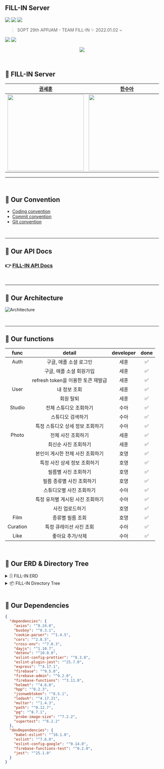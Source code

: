 <!-- @format -->

## FILL-IN Server

<p>
<img src="https://img.shields.io/github/languages/top/TeamFILL-IN/FILL-Server?color=DC4F1C&labelColor=010101">
<img src="https://img.shields.io/github/languages/code-size/TeamFILL-IN/FILL-Server?color=DC4F1C&labelColor=010101">
<img src="https://img.shields.io/github/repo-size/TeamFILL-IN/FILL-Server?color=DC4F1C&labelColor=010101">
</p>

> SOPT 29th APPJAM - TEAM FILL-IN ✨
> 2022.01.02 ~

<img src="https://user-images.githubusercontent.com/54793607/148735296-5a950533-8031-43ab-bd2b-841a3c4c6914.jpg">

<img src="https://user-images.githubusercontent.com/54793607/150477388-7589d8f1-7a20-49d8-a3e8-0cef7a0a3392.gif">

<p align="center">
<a href="https://hits.seeyoufarm.com"><img src="https://hits.seeyoufarm.com/api/count/incr/badge.svg?url=https%3A%2F%2Fgithub.com%2FTeamFILL-IN%2FFill-Server&count_bg=%23000000&title_bg=%23FFB300&icon=googlelens.svg&icon_color=%23000000&title=FILLIN&edge_flat=true"/></a>
</p>

<br>

## 🍕 FILL-IN Server

|                                            [권세훈](https://github.com/devkwonsehoon)                                            |                                             [한수아](https://github.com/sssua-0928)                                              |                                             [서호영](https://github.com/tkarndbrtk)                                              |
| :------------------------------------------------------------------------------------------------------------------------------: | :------------------------------------------------------------------------------------------------------------------------------: | :------------------------------------------------------------------------------------------------------------------------------: |
| <img src="https://user-images.githubusercontent.com/54793607/148734725-b1801e5a-e4dd-4377-9018-054ee6f49ae9.png" height="250" /> | <img src="https://user-images.githubusercontent.com/54793607/148734730-2989e023-6d4c-4972-a3d5-11cd728470e8.png" height="250" /> | <img src="https://user-images.githubusercontent.com/54793607/148734738-95e13cda-e61e-482f-8664-141e616b4519.png" height="250" /> |

<Hr>
<br>

## 🦖 Our Convention

- [Coding convention](https://www.notion.so/Coding-Convention-32799e14bed64821aefc868dae3d5c1a)
- [Commit convention](https://www.notion.so/Commit-Convention-7560cf1600634dfc927fff5ef979d636)
- [Git convention](https://www.notion.so/Git-Convention-46716db48d6e4d38a290775b72263c51)

<br>
<Hr>

## 🦖 Our API Docs

### 👉 [FILL-IN API Docs](https://66jxndoe.notion.site/FILL-IN-API-Docs-172e0ce525354888a81ff21acac6ac9e)

<br>
<Hr>

## 🦖 Our Architecture

![Architecture](https://user-images.githubusercontent.com/68213343/150557137-c10eca48-b127-4801-82d1-5427d4a64c1f.png)

<br>
<Hr>

## 🦖 Our functions

|   func   |               detail               | developer | done |
| :------: | :--------------------------------: | :-------: | :--: |
|   Auth   |       구글, 애플 소셜 로그인       |   세훈    |  ✅  |
|          |      구글, 애플 소셜 회원가입      |   세훈    |  ✅  |
|          | refresh token을 이용한 토큰 재발급 |   세훈    |  ✅  |
|   User   |            내 정보 조회            |   세훈    |  ✅  |
|          |             회원 탈퇴              |   세훈    |  ✅  |
|  Studio  |       전체 스튜디오 조회하기       |   수아    |  ✅  |
|          |         스튜디오 검색하기          |   수아    |  ✅  |
|          |  특정 스튜디오 상세 정보 조회하기  |   수아    |  ✅  |
|  Photo   |         전체 사진 조회하기         |   세훈    |  ✅  |
|          |        최신순 사진 조회하기        |   세훈    |  ✅  |
|          |  본인이 게시한 전체 사진 조회하기  |   호영    |  ✅  |
|          |    특정 사진 상세 정보 조회하기    |   호영    |  ✅  |
|          |        필름별 사진 조회하기        |   호영    |  ✅  |
|          |     필름 종류별 사진 조회하기      |   호영    |  ✅  |
|          |      스튜디오별 사진 조회하기      |   수아    |  ✅  |
|          |  특정 유저별 게시된 사진 조회하기  |   수아    |  ✅  |
|          |          사진 업로드하기           |   호영    |  ✅  |
|   Film   |          종류별 필름 조회          |   호영    |  ✅  |
| Curation |      특정 큐레이션 사진 조회       |   수아    |  ✅  |
|   Like   |          좋아요 추가/삭제          |   수아    |  ✅  |

<br>

## 🦖 Our ERD & Directory Tree

<details>
<summary>🗄 FILL-IN ERD</summary>
<img src="https://user-images.githubusercontent.com/54793607/150489398-da6fc9ec-e04a-4d3d-b811-5be0aeb31b6b.png">
</details>

<details>
<summary>📦 FILL-IN Directory Tree</summary>

```bash
FILL-IN
├── README.md
├── firebase.json
└── functions
    ├── api
    │   ├── auth
    │   │   ├── authPOST.js
    │   │   ├── authTokenGET.js
    │   │   └── index.js
    │   ├── curation
    │   │   ├── curationGET.js
    │   │   ├── curationOneGET.js
    │   │   └── index.js
    │   ├── film
    │   │   ├── filmStyleGET.js
    │   │   └── index.js
    │   ├── index.js
    │   ├── like
    │   │   ├── index.js
    │   │   └── likePOST.js
    │   ├── photo
    │   │   ├── index.js
    │   │   ├── photoAllGET.js
    │   │   ├── photoFilmGET.js
    │   │   ├── photoGET.js
    │   │   ├── photoLatestGET.js
    │   │   ├── photoMyGET.js
    │   │   ├── photoPOST.js
    │   │   ├── photoStudioGET.js
    │   │   ├── photoStyleGET.js
    │   │   └── photoUserGET.js
    │   ├── photopaging
    │   │   ├── index.js
    │   │   ├── photoAllGET.js
    │   │   ├── photoFilmGET.js
    │   │   ├── photoStudioGET.js
    │   │   ├── photoStyleGET.js
    │   │   └── photoUserGET.js
    │   ├── studio
    │   │   ├── index.js
    │   │   ├── studioNearbyGET.js
    │   │   ├── studioOneGET.js
    │   │   └── studioSearchGET.js
    │   └── user
    │       ├── index.js
    │       ├── userDELETE.js
    │       └── userGET.js
    ├── config
    │   ├── dbConfig.js
    │   └── firebaseClient.js
    ├── constants
    │   ├── jwt.js
    │   ├── nicknameSet.js
    │   ├── responseMessage.js
    │   ├── social.js
    │   └── statusCode.js
    ├── db
    │   ├── curation.js
    │   ├── db.js
    │   ├── film.js
    │   ├── index.js
    │   ├── like.js
    │   ├── photo.js
    │   ├── photopaging.js
    │   ├── studio.js
    │   └── user.js
    ├── index.js
    ├── lib
    │   ├── convertSnakeToCamel.js
    │   ├── jwt.js
    │   ├── nicknameGenerator.js
    │   ├── size.js
    │   ├── social.js
    │   └── util.js
    ├── middlewares
    │   ├── auth.js
    │   └── uploadImage.js
    ├── other
    │   └── slack
    │       ├── slack.js
    │       └── slackAPI.js
    ├── package-lock.json
    ├── package.json
    ├── test
    │   ├── curation
    │   │   ├── curationGET.test.js
    │   │   └── curationOneGET.test.js
    │   ├── film
    │   │   └── filmStyleGET.test.js
    │   ├── like
    │   │   └── likePOST.test.js
    │   ├── photo
    │   │   ├── photoAllGET.test.js
    │   │   ├── photoFilmGET.test.js
    │   │   ├── photoGET.test.js
    │   │   ├── photoLatestGET.test.js
    │   │   ├── photoStudioGET.test.js
    │   │   ├── photoStyleGET.test.js
    │   │   └── photoUserGET.test.js
    │   ├── studio
    │   │   ├── studioNearbyGET.test.js
    │   │   ├── studioOneGET.test.js
    │   │   └── studioSearchGET.test.js
    │   └── user
    │       └── userGET.test.js
    └── ui-debug.log
```

</details>

<br>

## 🦖 Our Dependencies

```json
{
  "dependencies": {
    "axios": "^0.24.0",
    "busboy": "^0.3.1",
    "cookie-parser": "^1.4.5",
    "cors": "^2.8.5",
    "cross-env": "^7.0.3",
    "dayjs": "^1.10.7",
    "dotenv": "^10.0.0",
    "eslint-config-prettier": "^8.3.0",
    "eslint-plugin-jest": "^25.7.0",
    "express": "^4.17.1",
    "firebase": "^9.5.0",
    "firebase-admin": "^9.2.0",
    "firebase-functions": "^3.11.0",
    "helmet": "^4.6.0",
    "hpp": "^0.2.3",
    "jsonwebtoken": "^8.5.1",
    "lodash": "^4.17.21",
    "multer": "^1.4.3",
    "path": "^0.12.7",
    "pg": "^8.7.1",
    "probe-image-size": "^7.2.2",
    "supertest": "^6.2.2"
  },
  "devDependencies": {
    "babel-eslint": "^10.1.0",
    "eslint": "^7.6.0",
    "eslint-config-google": "^0.14.0",
    "firebase-functions-test": "^0.2.0",
    "jest": "^25.1.0"
  }
}
```
